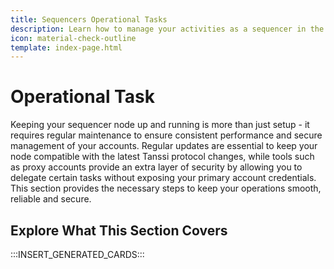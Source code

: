 ```yaml
---
title: Sequencers Operational Tasks
description: Learn how to manage your activities as a sequencer in the Tanssi appchain protocol, including managing your account, upgrading your node, and more.
icon: material-check-outline
template: index-page.html
---
```


# Operational Task

Keeping your sequencer node up and running is more than just setup - it requires regular maintenance to ensure consistent performance and secure management of your accounts. Regular updates are essential to keep your node compatible with the latest Tanssi protocol changes, while tools such as proxy accounts provide an extra layer of security by allowing you to delegate certain tasks without exposing your primary account credentials. This section provides the necessary steps to keep your operations smooth, reliable and secure.


## Explore What This Section Covers

:::INSERT_GENERATED_CARDS::: 